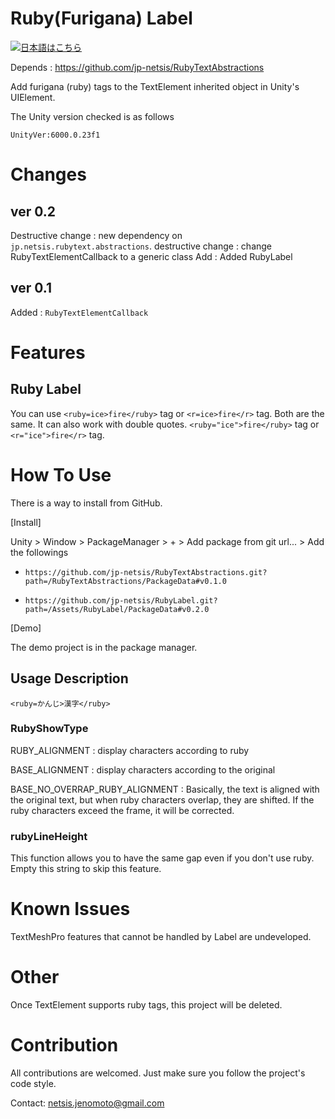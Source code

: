 # Ruby(Furigana) Label

[![日本語はこちら](https://img.shields.io/badge/lang-日本語-red.svg)](README.ja.md)

Depends : https://github.com/jp-netsis/RubyTextAbstractions

Add furigana (ruby) tags to the TextElement inherited object in Unity's UIElement.

The Unity version checked is as follows

```
UnityVer:6000.0.23f1 
```

# Changes

## ver 0.2

Destructive change : new dependency on `jp.netsis.rubytext.abstractions`.
destructive change : change RubyTextElementCallback to a generic class
Add : Added RubyLabel

## ver 0.1

Added : `RubyTextElementCallback`

# Features

## Ruby Label

You can use `<ruby=ice>fire</ruby>` tag or `<r=ice>fire</r>` tag.  Both are the same.
It can also work with double quotes.
`<ruby="ice">fire</ruby>` tag or `<r="ice">fire</r>` tag.

# How To Use

There is a way to install from GitHub.

[Install]

Unity > Window > PackageManager > + > Add package from git url... > Add the followings

+ `https://github.com/jp-netsis/RubyTextAbstractions.git?path=/RubyTextAbstractions/PackageData#v0.1.0`

+ `https://github.com/jp-netsis/RubyLabel.git?path=/Assets/RubyLabel/PackageData#v0.2.0`

[Demo]

The demo project is in the package manager.

## Usage Description

`<ruby=かんじ>漢字</ruby>`

### RubyShowType

RUBY_ALIGNMENT : display characters according to ruby

BASE_ALIGNMENT : display characters according to the original

BASE_NO_OVERRAP_RUBY_ALIGNMENT : Basically, the text is aligned with the original text, but when ruby characters overlap, they are shifted. If the ruby characters exceed the frame, it will be corrected.

### rubyLineHeight

This function allows you to have the same gap even if you don't use ruby.
Empty this string to skip this feature.

# Known Issues

TextMeshPro features that cannot be handled by Label are undeveloped.

# Other

Once TextElement supports ruby tags, this project will be deleted.

# Contribution

All contributions are welcomed. Just make sure you follow the project's code style.  

Contact: netsis.jenomoto@gmail.com

